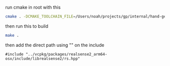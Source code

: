 run cmake in root with this

```sh
cmake . -DCMAKE_TOOLCHAIN_FILE=/Users/noah/projects/gp/internal/hand-gesture-cv/vcpkg/scripts/buildsystems/vcpkg.cmake
```

then run this to build

```sh
make .
```

then add the direct path using "" on the include

```
#include "../vcpkg/packages/realsense2_arm64-osx/include/librealsense2/rs.hpp"
```
